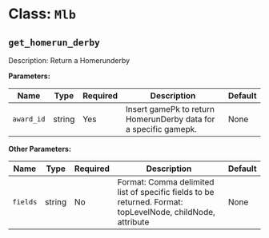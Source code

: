 Class: `Mlb`
===================

`get_homerun_derby`
----------

Description: Return a Homerunderby

**Parameters:**

| Name       | Type      | Required | Description                         | Default
| ---------- | --------- | -------- | ----------------------------------- | -------
| `award_id` | string | Yes      | Insert gamePk to return HomerunDerby data for a specific gamepk. | None

**Other Parameters:**

| Name       | Type      | Required | Description                         | Default
| ---------- | --------- | -------- | ----------------------------------- | -------
| `fields` | string | No      | Format: Comma delimited list of specific fields to be returned. Format: topLevelNode, childNode, attribute | None

            
